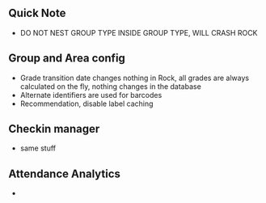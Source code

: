 ## Quick Note
- DO NOT NEST GROUP TYPE INSIDE GROUP TYPE, WILL CRASH ROCK
## Group and Area config
- Grade transition date changes nothing in Rock, all grades are always calculated on the fly, nothing changes in the database
- Alternate identifiers are used for barcodes
- Recommendation, disable label caching
## Checkin manager
- same stuff
## Attendance Analytics
- 